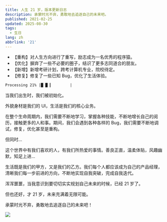 ```yaml
---
title: 人生 21 岁，版本更新日志
description: 承蒙时光不弃，勇敢地去追逐自己的未来吧。
published: 2021-02-25
updated: 2025-08-30
tags:
  - 生日
lang: zh
abbrlink: '21'
---
```


- 【重构】对人生方向进行了重写，励志成为一名优秀的程序猿。
- 【优化】摒弃了一些不必要的圈子，结识了更多志同道合的朋友。
- 【新增】新增考研计划，跨考计算机专业，院校待定。
- 【修复】修复了一些已知 Bug，优化了生活体验。

```txt
Processing 21% |█ █ ▎        |
```

当我们出生时，我们被初始化。

外貌身材是我们的 UI，生活是我们的核心业务。

在整个生命周期内，我们需要不断地学习，掌握各种技能，不断地增长自己的阅历，接触更多的人和事。期间，我们会遇到各种各样的 Bug，我们需要不断地调试，修复，优化甚至是重构。

但同时...

这个世界中有我们喜欢的人，有我们所热爱的事情。善良正直，温柔体贴，风趣幽默，知足上进...

生活既是我们的甲方，又是我们的乙方。我们每个人都应该成为自己的产品经理，清晰我们每一步前进的方向，不断地实现自我突破，完成自我迭代。

浑浑噩噩，当我意识到要切切实实规划自己未来的时候，已经 21 岁了。

但也还好，才 21 岁，未来充满着无限可能。

承蒙时光不弃，勇敢地去追逐自己的未来吧！

![](https://files.guoqi.dev/images/20250830210355887.webp)
